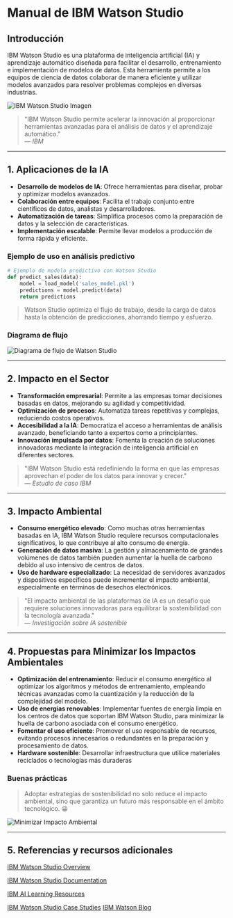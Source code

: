 # Manual de IBM Watson Studio

## Introducción
IBM Watson Studio es una plataforma de inteligencia artificial (IA) y aprendizaje automático diseñada para facilitar el desarrollo, entrenamiento e implementación de modelos de datos. Esta herramienta permite a los equipos de ciencia de datos colaborar de manera eficiente y utilizar modelos avanzados para resolver problemas complejos en diversas industrias.

![IBM Watson Studio Imagen](https://ibm.github.io/watson-studio-workshop/housing-price-predictor/assets/watson_logo.png)

> "IBM Watson Studio permite acelerar la innovación al proporcionar herramientas avanzadas para el análisis de datos y el aprendizaje automático."  
> — *IBM*

---

## 1. Aplicaciones de la IA
- **Desarrollo de modelos de IA**: Ofrece herramientas para diseñar, probar y optimizar modelos avanzados.  
- **Colaboración entre equipos**: Facilita el trabajo conjunto entre científicos de datos, analistas y desarrolladores.  
- **Automatización de tareas**: Simplifica procesos como la preparación de datos y la selección de características.  
- **Implementación escalable**: Permite llevar modelos a producción de forma rápida y eficiente.

### Ejemplo de uso en análisis predictivo
```python
# Ejemplo de modelo predictivo con Watson Studio
def predict_sales(data):
    model = load_model('sales_model.pkl')
    predictions = model.predict(data)
    return predictions
```

> Watson Studio optimiza el flujo de trabajo, desde la carga de datos hasta la obtención de predicciones, ahorrando tiempo y esfuerzo.

### Diagrama de flujo
![Diagrama de flujo de Watson Studio](https://www.ibm.com/content/dam/connectedassets-adobe-cms/worldwide-content/creative-assets/s-migr/ul/g/7f/71/Developmodelsvisually.component.item-horizontal-with-media-left-xl.ts=1701710180109.png/content/adobe-cms/es/es/products/watson-studio/jcr:content/root/table_of_contents/body/content_section_styled/content-section-body/tabs_container_120551227/tabs-item/item_1685102058283/image)

---

## 2. Impacto en el Sector
- **Transformación empresarial**: Permite a las empresas tomar decisiones basadas en datos, mejorando su agilidad y competitividad.  
- **Optimización de procesos**: Automatiza tareas repetitivas y complejas, reduciendo costos operativos.  
- **Accesibilidad a la IA**: Democratiza el acceso a herramientas de análisis avanzado, beneficiando tanto a expertos como a principiantes.  
- **Innovación impulsada por datos**: Fomenta la creación de soluciones innovadoras mediante la integración de inteligencia artificial en diferentes sectores.

> "IBM Watson Studio está redefiniendo la forma en que las empresas aprovechan el poder de los datos para innovar y crecer."  
> — *Estudio de caso IBM*

---

## 3. Impacto Ambiental
- **Consumo energético elevado**: Como muchas otras herramientas basadas en IA, IBM Watson Studio requiere recursos computacionales significativos, lo que contribuye al alto consumo de energía.  
- **Generación de datos masiva**: La gestión y almacenamiento de grandes volúmenes de datos también pueden aumentar la huella de carbono debido al uso intensivo de centros de datos.  
- **Uso de hardware especializado**: La necesidad de servidores avanzados y dispositivos específicos puede incrementar el impacto ambiental, especialmente en términos de desechos electrónicos.

> "El impacto ambiental de las plataformas de IA es un desafío que requiere soluciones innovadoras para equilibrar la sostenibilidad con la tecnología avanzada."  
> — *Investigación sobre IA sostenible*

---

## 4. Propuestas para Minimizar los Impactos Ambientales  
- **Optimización del entrenamiento**: Reducir el consumo energético al optimizar los algoritmos y métodos de entrenamiento, empleando técnicas avanzadas como la cuantización y la reducción de la complejidad del modelo.
- **Uso de energías renovables**: Implementar fuentes de energía limpia en los centros de datos que soportan IBM Watson Studio, para minimizar la huella de carbono asociada con el consumo energético.  
- **Fomentar el uso eficiente**: Promover el uso responsable de recursos, evitando procesos innecesarios o redundantes en la preparación y procesamiento de datos. 
- **Hardware sostenible**:  Desarrollar infraestructura que utilice materiales reciclados o tecnologías más duraderas

### Buenas prácticas
>  Adoptar estrategias de sostenibilidad no solo reduce el impacto ambiental, sino que garantiza un futuro más responsable en el ámbito tecnológico. :grinning:

![Minimizar Impacto Ambiental](https://copimar.net/wp-content/uploads/2017/04/impacto-ambiental-en-las-empresas-1.jpg)

---

## 5. Referencias y recursos adicionales
[IBM Watson Studio Overview](https://www.ibm.com/products/watson-studio)

[IBM Watson Studio Documentation](https://dataplatform.cloud.ibm.com/docs/content/wsj/getting-started/welcome-main.html?context=cpdaas&audience=wdp)

[IBM AI Learning Resources](https://developer.ibm.com/components/watson-studio/learningpaths/)

[IBM Watson Studio Case Studies](https://www.ibm.com/products/watsonx-assistant/case-studies)
[IBM Watson Blog](https://www.ibm.com/blog/category/watson/)